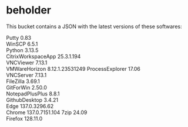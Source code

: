 # beholder
This bucket contains a JSON with the latest versions of these softwares:

Putty              0.83           
WinSCP             6.5.1          
Python             3.13.5         
CitrixWorkspaceApp 25.3.1.194     
VNCViewer          7.13.1         
VMWareHorizon      8.12.1.23531249
ProcessExplorer    17.06          
VNCServer          7.13.1         
FileZilla          3.69.1         
GitForWin          2.50.0         
NotepadPlusPlus    8.8.1          
GithubDesktop      3.4.21         
Edge               137.0.3296.62  
Chrome             137.0.7151.104 
7zip               24.09          
Firefox            128.11.0         



